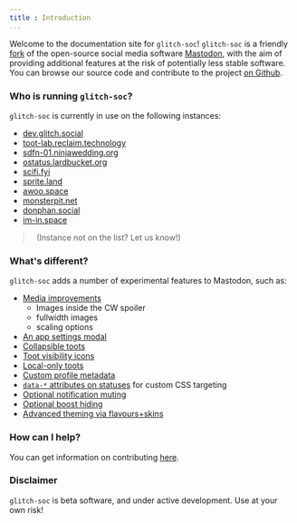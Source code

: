 ```yaml
---
title : Introduction
...
```


Welcome to the documentation site for `glitch-soc`!
`glitch-soc` is a friendly [fork][] of the open-source social media software [Mastodon][], with the aim of providing additional features at the risk of potentially less stable software.
You can browse our source code and contribute to the project [on Github][glitch-soc].

###  Who is running `glitch-soc`?

`glitch-soc` is currently in use on the following instances:

- [dev.glitch.social](https://dev.glitch.social/)
- [toot-lab.reclaim.technology](https://toot-lab.reclaim.technology/)
- [sdfn-01.ninjawedding.org](https://sdfn-01.ninjawedding.org/)
- [ostatus.lardbucket.org](https://ostatus.lardbucket.org/)
- [scifi.fyi](https://scifi.fyi/)
- [sprite.land](https://sprite.land)
- [awoo.space](https://awoo.space)
- [monsterpit.net](https://monsterpit.net)
- [donphan.social](https://donphan.social)
- [im-in.space](https://im-in.space)


>   (Instance not on the list? Let us know!)

###  What's different?

`glitch-soc` adds a number of experimental features to Mastodon, such as:

- [Media improvements](./features/media/)<br>
  - Images inside the CW spoiler
  - fullwidth images
  - scaling options
- [An app settings modal](./features/app-settings/)
- [Collapsible toots](./features/collapsible-toots/)
- [Toot visibility icons](./features/visibility-icons/)
- [Local-only toots](./features/local-only-toots/)
- [Custom profile metadata](./features/profile-metadata/)
- [`data-*` attributes on statuses](./features/status-data-attributes/) for custom CSS targeting
- [Optional notification muting](./features/optional-notification-muting/)
- [Optional boost hiding](./features/optional-boost-hiding/)
- [Advanced theming via flavours+skins](./features/themes/)

###  How can I help?

You can get information on contributing [here][Contributing].

###  Disclaimer

`glitch-soc` is beta software, and under active development.
Use at your own risk!

[Contributing]: ./contributing/
[Features]: ./features/
[fork]: https://en.wikipedia.org/wiki/Fork_(software_development)
[glitch-soc]: https://github.com/glitch-soc/mastodon/
[Mastodon]: https://joinmastodon.org/
